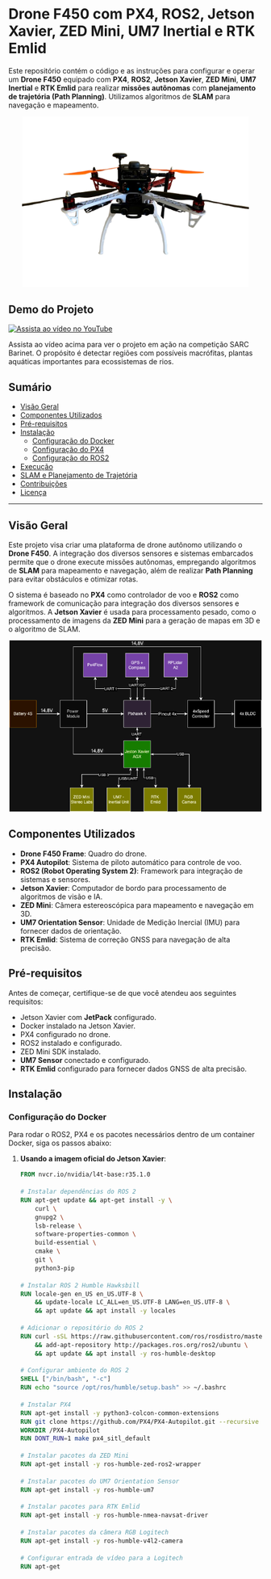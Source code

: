 # **Drone F450 com PX4, ROS2, Jetson Xavier, ZED Mini, UM7 Inertial e RTK Emlid**

Este repositório contém o código e as instruções para configurar e operar um **Drone F450** equipado com **PX4**, **ROS2**, **Jetson Xavier**, **ZED Mini**, **UM7 Inertial** e **RTK Emlid** para realizar **missões autônomas** com **planejamento de trajetória (Path Planning)**. Utilizamos algoritmos de **SLAM** para navegação e mapeamento.

<p align="center">
  <img src="./images/drone.png" alt="Drone F450" width="450">
</p>

## Demo do Projeto

[![Assista ao vídeo no YouTube](https://img.youtube.com/vi/DD4cZKjU3OE/0.jpg)](https://www.youtube.com/watch?v=DD4cZKjU3OE)

Assista ao vídeo acima para ver o projeto em ação na competição SARC Barinet. O propósito é detectar regiões com possíveis macrófitas, plantas aquáticas importantes para ecossistemas de rios.

## **Sumário**

- [Visão Geral](#visão-geral)
- [Componentes Utilizados](#componentes-utilizados)
- [Pré-requisitos](#pré-requisitos)
- [Instalação](#instalação)
  - [Configuração do Docker](#configuração-do-docker)
  - [Configuração do PX4](#configuração-do-px4)
  - [Configuração do ROS2](#configuração-do-ros2)
- [Execução](#execução)
- [SLAM e Planejamento de Trajetória](#slam-e-planejamento-de-trajetória)
- [Contribuições](#contribuições)
- [Licença](#licença)

---

## **Visão Geral**

Este projeto visa criar uma plataforma de drone autônomo utilizando o **Drone F450**. A integração dos diversos sensores e sistemas embarcados permite que o drone execute missões autônomas, empregando algoritmos de **SLAM** para mapeamento e navegação, além de realizar **Path Planning** para evitar obstáculos e otimizar rotas.

O sistema é baseado no **PX4** como controlador de voo e **ROS2** como framework de comunicação para integração dos diversos sensores e algoritmos. A **Jetson Xavier** é usada para processamento pesado, como o processamento de imagens da **ZED Mini** para a geração de mapas em 3D e o algoritmo de SLAM.

<p align="center">
  <img src="./images/schematic.png" alt="Arquitetura Esquemático" width="500">
</p>

## **Componentes Utilizados**

- **Drone F450 Frame**: Quadro do drone.
- **PX4 Autopilot**: Sistema de piloto automático para controle de voo.
- **ROS2 (Robot Operating System 2)**: Framework para integração de sistemas e sensores.
- **Jetson Xavier**: Computador de bordo para processamento de algoritmos de visão e IA.
- **ZED Mini**: Câmera estereoscópica para mapeamento e navegação em 3D.
- **UM7 Orientation Sensor**: Unidade de Medição Inercial (IMU) para fornecer dados de orientação.
- **RTK Emlid**: Sistema de correção GNSS para navegação de alta precisão.

## **Pré-requisitos**

Antes de começar, certifique-se de que você atendeu aos seguintes requisitos:

- Jetson Xavier com **JetPack** configurado.
- Docker instalado na Jetson Xavier.
- PX4 configurado no drone.
- ROS2 instalado e configurado.
- ZED Mini SDK instalado.
- **UM7 Sensor** conectado e configurado.
- **RTK Emlid** configurado para fornecer dados GNSS de alta precisão.

## **Instalação**

### **Configuração do Docker**

Para rodar o ROS2, PX4 e os pacotes necessários dentro de um container Docker, siga os passos abaixo:

1. **Usando a imagem oficial do Jetson Xavier**:
   ```Dockerfile
   FROM nvcr.io/nvidia/l4t-base:r35.1.0

   # Instalar dependências do ROS 2
   RUN apt-get update && apt-get install -y \
       curl \
       gnupg2 \
       lsb-release \
       software-properties-common \
       build-essential \
       cmake \
       git \
       python3-pip

   # Instalar ROS 2 Humble Hawksbill
   RUN locale-gen en_US en_US.UTF-8 \
       && update-locale LC_ALL=en_US.UTF-8 LANG=en_US.UTF-8 \
       && apt update && apt install -y locales

   # Adicionar o repositório do ROS 2
   RUN curl -sSL https://raw.githubusercontent.com/ros/rosdistro/master/ros.asc | sudo apt-key add - \
       && add-apt-repository http://packages.ros.org/ros2/ubuntu \
       && apt update && apt install -y ros-humble-desktop

   # Configurar ambiente do ROS 2
   SHELL ["/bin/bash", "-c"]
   RUN echo "source /opt/ros/humble/setup.bash" >> ~/.bashrc

   # Instalar PX4
   RUN apt-get install -y python3-colcon-common-extensions
   RUN git clone https://github.com/PX4/PX4-Autopilot.git --recursive
   WORKDIR /PX4-Autopilot
   RUN DONT_RUN=1 make px4_sitl_default

   # Instalar pacotes da ZED Mini
   RUN apt-get install -y ros-humble-zed-ros2-wrapper

   # Instalar pacotes do UM7 Orientation Sensor
   RUN apt-get install -y ros-humble-um7

   # Instalar pacotes para RTK Emlid
   RUN apt-get install -y ros-humble-nmea-navsat-driver

   # Instalar pacotes da câmera RGB Logitech
   RUN apt-get install -y ros-humble-v4l2-camera

   # Configurar entrada de vídeo para a Logitech
   RUN apt-get



